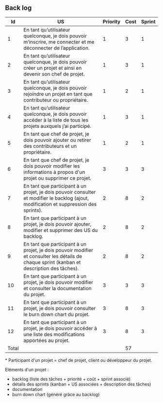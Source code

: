 ## Back log

| Id | US  | Priority | Cost | Sprint |
| --- | --- | ------- | ---- | ---- |
| 1 | En tant qu’utilisateur quelconque, je dois pouvoir m’inscrire, me connecter et me déconnecter de l’application. | 1 | 3 | 1 |
| 2 | En tant qu’utilisateur quelconque, je dois pouvoir créer un projet et ainsi en devenir son chef de projet. | 1 | 3 | 1 |
| 3 | En tant qu’utilisateur quelconque, je dois pouvoir rejoindre un projet en tant que contributeur ou propriétaire. | 1 | 2 | 1 |
| 4 | En tant qu’utilisateur quelconque, je dois pouvoir accéder à la liste de tous les projets auxquels j’ai participé. | 1 | 3 | 1 |
| 5 | En tant que chef de projet, je dois pouvoir ajouter ou retirer des contributeurs et un propriétaire. | 1 | 2 | 1 | 
| 6 | En tant que chef de projet, je dois pouvoir modifier les informations à propos d'un projet ou supprimer ce projet. | 3 | 3 | 3 |
| 7 | En tant que participant à un projet, je dois pouvoir consulter et modifier le backlog (ajout, modification et suppression des sprints). | 2 | 8 | 2 |
| 8 | En tant que participant à un projet, je dois pouvoir ajouter, modifier et supprimer des US du backlog. | 2 | 8 | 2 |
| 9 | En tant que participant à un projet, je dois pouvoir modifier et consulter les détails de chaque sprint (kanban et description des tâches). | 2 | 8 | 2 |
| 10 | En tant que participant à un projet, je dois pouvoir modifier et consulter la documentation du projet. | 3 | 3 | 3 |
| 11 | En tant que participant à un projet, je dois pouvoir consulter le burn down chart du projet. | 3 | 8 | 3 |
| 12 | En tant que participant à un projet, je dois pouvoir accéder à une liste des modifications apportées au projet. | 3 | 8 | 3 |
| Total | | | 57 | |

\* Participant d'un projet = chef de projet, client ou développeur du projet.

Eléments d'un projet :
* backlog (liste des tâches + priorité + coût + sprint associé)
* détails des sprints (kanban + US associées + description des tâches)
* documentation
* burn down chart (généré grâce au backlog)

